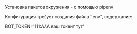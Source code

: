 Установка пакетов окружения - с помощью pipenv

Конфигурация требует создания файла ".env",
содержание:

BOT_TOKEN='111:AAA ваш токент тут'
